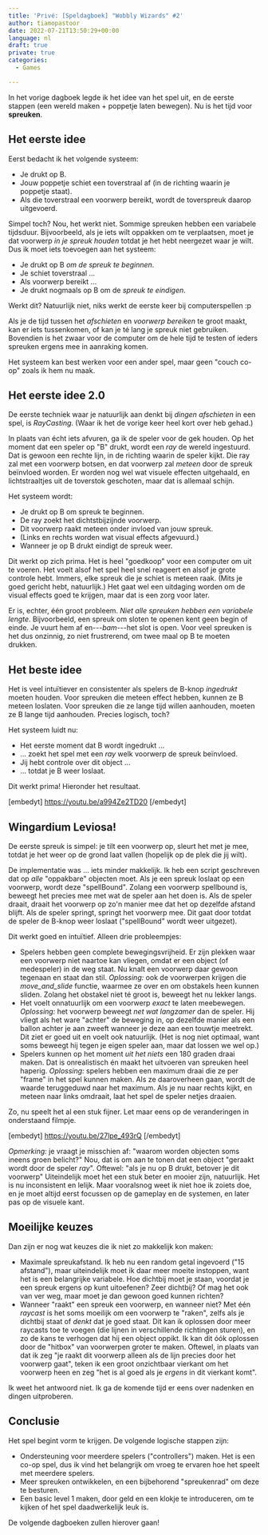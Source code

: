 ```yaml
---
title: 'Privé: [Speldagboek] "Wobbly Wizards" #2'
author: tiamopastoor
date: 2022-07-21T13:50:29+00:00
language: nl
draft: true
private: true
categories:
  - Games

---
```

In het vorige dagboek legde ik het idee van het spel uit, en de eerste stappen (een wereld maken + poppetje laten bewegen). Nu is het tijd voor **spreuken**.

## Het eerste idee

Eerst bedacht ik het volgende systeem:

  * Je drukt op B.
  * Jouw poppetje schiet een toverstraal af (in de richting waarin je poppetje staat).
  * Als die toverstraal een voorwerp bereikt, wordt de toverspreuk daarop uitgevoerd.

Simpel toch? Nou, het werkt niet. Sommige spreuken hebben een variabele tijdsduur. Bijvoorbeeld, als je iets wilt oppakken om te verplaatsen, moet je dat voorwerp _in je spreuk houden_ totdat je het hebt neergezet waar je wilt. Dus ik moet iets toevoegen aan het systeem:

  * Je drukt op B _om de spreuk te beginnen_.
  * Je schiet toverstraal ...
  * Als voorwerp bereikt ...
  * Je drukt nogmaals op B om de _spreuk te eindigen_.

Werkt dit? Natuurlijk niet, niks werkt de eerste keer bij computerspellen :p

Als je de tijd tussen het _afschieten_ en _voorwerp bereiken_ te groot maakt, kan er iets tussenkomen, of kan je té lang je spreuk niet gebruiken. Bovendien is het zwaar voor de computer om de hele tijd te testen of ieders spreuken ergens mee in aanraking komen.


Het systeem kan best werken voor een ander spel, maar geen "couch co-op" zoals ik hem nu maak.

## Het eerste idee 2.0

De eerste techniek waar je natuurlijk aan denkt bij _dingen afschieten_ in een spel, is _RayCasting_. (Waar ik het de vorige keer heel kort over heb gehad.)

In plaats van écht iets afvuren, ga ik de speler voor de gek houden. Op het moment dat een speler op "B" drukt, wordt een _ray_ de wereld ingestuurd. Dat is gewoon een rechte lijn, in de richting waarin de speler kijkt. Die ray zal met een voorwerp botsen, en dat voorwerp zal _meteen_ door de spreuk beïnvloed worden. Er worden nog wel wat visuele effecten uitgehaald, en lichtstraaltjes uit de toverstok geschoten, maar dat is allemaal schijn.

Het systeem wordt:

  * Je drukt op B om spreuk te beginnen.
  * De ray zoekt het dichtstbijzijnde voorwerp.
  * Dit voorwerp raakt meteen onder invloed van jouw spreuk.
  * (Links en rechts worden wat visual effects afgevuurd.)
  * Wanneer je op B drukt eindigt de spreuk weer.

Dit werkt op zich prima. Het is heel "goedkoop" voor een computer om uit te voeren. Het voelt alsof het spel heel snel reageert en alsof je grote controle hebt. Immers, elke spreuk die je schiet is meteen raak. (Mits je goed gericht hebt, natuurlijk.) Het gaat wel een uitdaging worden om de visual effects goed te krijgen, maar dat is een zorg voor later.

Er is, echter, één groot probleem. _Niet alle spreuken hebben een variabele lengte_. Bijvoorbeeld, een spreuk om sloten te openen kent geen begin of einde. Je vuurt hem af en---_bam_---het slot is open. Voor veel spreuken is het dus onzinnig, zo niet frustrerend, om twee maal op B te moeten drukken.

## Het beste idee

Het is veel intuïtiever en consistenter als spelers de B-knop _ingedrukt_ moeten houden. Voor spreuken die meteen effect hebben, kunnen ze B meteen loslaten. Voor spreuken die ze lange tijd willen aanhouden, moeten ze B lange tijd aanhouden. Precies logisch, toch?

Het systeem luidt nu:

  * Het eerste moment dat B wordt ingedrukt ...
  * ... zoekt het spel met een _ray_ welk voorwerp de spreuk beïnvloed.
  * Jij hebt controle over dit object ...
  * ... totdat je B weer loslaat.

Dit werkt prima! Hieronder het resultaat.

[embedyt]&nbsp;https://youtu.be/a994Ze2TD20 [/embedyt]

## Wingardium Leviosa!

De eerste spreuk is simpel: je tilt een voorwerp op, sleurt het met je mee, totdat je het weer op de grond laat vallen (hopelijk op de plek die jij wilt).

De implementatie was ... iets minder makkelijk. Ik heb een script geschreven dat op _alle_ "oppakbare" objecten moet. Als je een spreuk loslaat op een voorwerp, wordt deze "spellBound". Zolang een voorwerp spellbound is, beweegt het precies mee met wat de speler aan het doen is. Als de speler draait, draait het voorwerp op zo'n manier mee dat het op dezelfde afstand blijft. Als de speler springt, springt het voorwerp mee. Dit gaat door totdat de speler de B-knop weer loslaat ("spellBound" wordt weer uitgezet).

Dit werkt goed en intuïtief. Alleen drie probleempjes:

  * Spelers hebben geen complete bewegingsvrijheid. Er zijn plekken waar een voorwerp niet naartoe kan vliegen, omdat er een object (of medespeler) in de weg staat. Nu knalt een voorwerp daar gewoon tegenaan en staat dan stil. _Oplossing:_ ook de voorwerpen krijgen die _move\_and\_slide_ functie, waarmee ze over en om obstakels heen kunnen sliden. Zolang het obstakel niet té groot is, beweegt het nu lekker langs.
  * Het voelt onnatuurlijk om een voorwerp _exact_ te laten meebewegen. _Oplossing:_ het voorwerp beweegt _net wat langzamer_ dan de speler. Hij vliegt als het ware "achter" de beweging in, op dezelfde manier als een ballon achter je aan zweeft wanneer je deze aan een touwtje meetrekt. Dit ziet er goed uit en voelt ook natuurlijk. (Het is nog niet optimaal, want soms beweegt hij tegen je eigen speler aan, maar dat lossen we wel op.)
  * Spelers kunnen op het moment _uit het niets_ een 180 graden draai maken. Dat is onrealistisch én maakt het uitvoeren van spreuken heel haperig. _Oplossing:_ spelers hebben een maximum draai die ze per "frame" in het spel kunnen maken. Als ze daaroverheen gaan, wordt de waarde teruggeduwd naar het maximum. Als je nu naar rechts kijkt, en meteen naar links omdraait, laat het spel de speler netjes draaien.

Zo, nu speelt het al een stuk fijner. Let maar eens op de veranderingen in onderstaand filmpje.

[embedyt] https://youtu.be/27lpe_493rQ [/embedyt]

_Opmerking:_ je vraagt je misschien af: "waarom worden objecten soms ineens groen belicht?" Nou, dat is om aan te tonen dat een object "geraakt wordt door de speler _ray_". Oftewel: "als je nu op B drukt, betover je dit voorwerp" Uiteindelijk moet het een stuk beter en mooier zijn, natuurlijk. Het is nu inconsistent en lelijk. Maar vooralsnog weet ik niet hoe ik zoiets doe, en je moet altijd eerst focussen op de gameplay en de systemen, en later pas op de visuele kant.

## Moeilijke keuzes

Dan zijn er nog wat keuzes die ik niet zo makkelijk kon maken:

  * Maximale spreukafstand. Ik heb nu een random getal ingevoerd ("15 afstand"), maar uiteindelijk moet ik daar meer moeite instoppen, want het is een belangrijke variabele. Hoe dichtbij moet je staan, voordat je een spreuk ergens op kunt uitoefenen? Zeer dichtbij? Of mag het ook van ver weg, maar moet je dan gewoon goed kunnen richten?
  * Wanneer "raakt" een spreuk een voorwerp, en wanneer niet? Met één _raycast_ is het soms moeilijk om een voorwerp te "raken", zelfs als je dichtbij staat of _denkt_ dat je goed staat. Dit kan ik oplossen door meer raycasts toe te voegen (die lijnen in verschillende richtingen sturen), en zo de kans te verhogen dat hij een object oppikt. Ik kan dit óók oplossen door de "hitbox" van voorwerpen groter te maken. Oftewel, in plaats van dat ik zeg "je raakt dit voorwerp alleen als de lijn precies door het voorwerp gaat", teken ik een groot onzichtbaar vierkant om het voorwerp heen en zeg "het is al goed als je _ergens_ in dit vierkant komt".

Ik weet het antwoord niet. Ik ga de komende tijd er eens over nadenken en dingen uitproberen.

## Conclusie

Het spel begint vorm te krijgen. De volgende logische stappen zijn:

  * Ondersteuning voor meerdere spelers ("controllers") maken. Het is een co-op spel, dus ik vind het belangrijk om vroeg te ervaren hoe het speelt met meerdere spelers.
  * Meer spreuken ontwikkelen, en een bijbehorend "spreukenrad" om deze te besturen.
  * Een basic level 1 maken, door geld en een klokje te introduceren, om te kijken of het spel daadwerkelijk leuk is.

De volgende dagboeken zullen hierover gaan!